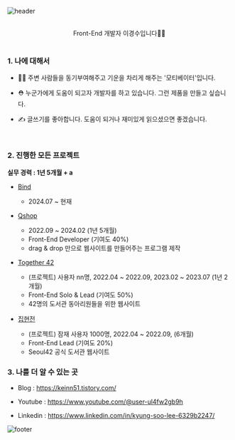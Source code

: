 ![header](https://capsule-render.vercel.app/api?type=waving&color=7F7FD5&text=KyungSoo%20%20&height=200&fontSize=90&fontColor=ffffff)

<br />

<div align="center">
  Front-End 개발자 이경수입니다👋🏻
</div>

<br />

### 1. 나에 대해서

- 💪🏻 주변 사람들을 동기부여해주고 기운을 차리게 해주는 '모티베이터'입니다.

- ⛑️  누군가에게 도움이 되고자 개발자를 하고 있습니다. 그런 제품을 만들고 싶습니다.
  
- ✍️ 글쓰기를 좋아합니다. 도움이 되거나 재미있게 읽으셨으면 좋겠습니다.

<br/>

### 2. 진행한 모든 프로젝트

**실무 경력 : 1년 5개월 + a**

- [Bind]()
  - 2024.07 ~ 현재

- [Qshop](https://qshop.ai/)
  - 2022.09 ~ 2024.02 (1년 5개월)
  - Front-End Developer (기여도 40%)
  - drag & drop 만으로 웹사이트를 만들어주는 프로그램 제작

- [Together 42](https://github.com/Together42/frontend)
  - (프로젝트) 사용자 nn명, 2022.04 ~ 2022.09, 2023.02 ~ 2023.07 (1년 2개월)
  - Front-End Solo & Lead (기여도 50%)
  - 42명의 도서관 동아리원들을 위한 웹사이트
 
- [집현전](https://github.com/jiphyeonjeon-42/frontend)
  - (프로젝트) 잠재 사용자 1000명, 2022.04 ~ 2022.09, (6개월)
  - Front-End Lead (기여도 20%)
  - Seoul42 공식 도서관 웹사이트


### 3. 나를 더 알 수 있는 곳

- Blog : https://keinn51.tistory.com/

- Youtube : https://www.youtube.com/@user-ul4fw2gb9h

- Linkedin : https://www.linkedin.com/in/kyung-soo-lee-6329b2247/

![footer](https://capsule-render.vercel.app/api?section=footer&type=waving&color=7F7FD5)
